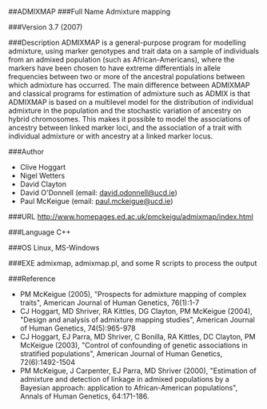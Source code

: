 ##ADMIXMAP
###Full Name
Admixture mapping

###Version
3.7 (2007)

###Description
ADMIXMAP is a general-purpose program for modelling admixture, using marker genotypes and trait data on a sample of individuals from an admixed population (such as African-Americans), where the markers have been chosen to have extreme differentials in allele frequencies between two or more of the ancestral populations between which admixture has occurred. The main difference between ADMIXMAP and classical programs for estimation of admixture such as ADMIX is that ADMIXMAP is based on a multilevel model for the distribution of individual admixture in the population and the stochastic variation of ancestry on hybrid chromosomes. This makes it possible to model the associations of ancestry between linked marker loci, and the association of a trait with individual admixture or with ancestry at a linked marker locus.

###Author
* Clive Hoggart
* Nigel Wetters
* David Clayton
* David O'Donnell (email: david.odonnell@ucd.ie)
* Paul McKeigue (email: paul.mckeigue@ucd.ie)

###URL
http://www.homepages.ed.ac.uk/pmckeigu/admixmap/index.html

###Language
C++

###OS
Linux, MS-Windows

###EXE
admixmap, admixmap.pl, and some R scripts to process the output

###Reference
* PM McKeigue (2005), "Prospects for admixture mapping of complex traits", American Journal of Human Genetics, 76(1):1-7
* CJ Hoggart, MD Shriver, RA Kittles, DG Clayton, PM McKeigue (2004), "Design and analysis of admixture mapping studies", American Journal of Human Genetics, 74(5):965-978
* CJ Hoggart, EJ Parra, MD Shriver, C Bonilla, RA Kittles, DC Clayton, PM McKeigue (2003), "Control of confounding of genetic associations in stratified populations", American Journal of Human Genetics, 72(6):1492-1504
* PM McKeigue, J Carpenter, EJ Parra, MD Shriver (2000), "Estimation of admixture and detection of linkage in admixed populations by a Bayesian approach: application to African-American populations", Annals of Human Genetics, 64:171-186.


